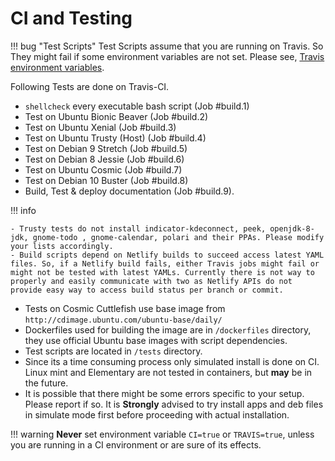 # CI and Testing

!!! bug "Test Scripts"
    Test Scripts assume that you are running on Travis. So They might fail if some environment variables are not set. Please see, [Travis environment variables](https://docs.travis-ci.com/user/environment-variables/).

Following Tests are done on Travis-CI.

- `shellcheck` every executable bash script (Job #build.1)
- Test on Ubuntu Bionic Beaver (Job #build.2)
- Test on Ubuntu Xenial (Job #build.3)
- Test on Ubuntu Trusty (Host) (Job #build.4)
- Test on Debian 9 Stretch (Job #build.5)
- Test on Debian 8 Jessie (Job #build.6)
- Test on Ubuntu Cosmic  (Job #build.7)
- Test on Debian 10 Buster (Job #build.8)
- Build, Test & deploy documentation (Job #build.9).

!!! info

    - Trusty tests do not install indicator-kdeconnect, peek, openjdk-8-jdk, gnome-todo , gnome-calendar, polari and their PPAs. Please modify your lists accordingly.
    - Build scripts depend on Netlify builds to succeed access latest YAML files. So, if a Netlify build fails, either Travis jobs might fail or might not be tested with latest YAMLs. Currently there is not way to properly and easily communicate with two as Netlify APIs do not provide easy way to access build status per branch or commit.

- Tests on Cosmic Cuttlefish use base image from `http://cdimage.ubuntu.com/ubuntu-base/daily/`
- Dockerfiles used for building the image are in `/dockerfiles` directory, they use official Ubuntu base images with script dependencies.
- Test scripts are located in `/tests` directory.
- Since its a time consuming process only simulated install is done on CI. Linux mint and Elementary are not tested in containers, but **may** be in the future.
- It is possible that there might be some errors specific to your setup. Please report if so. It is **Strongly** advised to try install apps and deb files in simulate mode first before proceeding with actual installation.

!!! warning
    **Never** set environment variable `CI=true` or `TRAVIS=true`, unless you are running in a CI environment or are sure of its effects.
